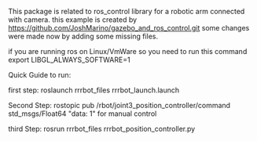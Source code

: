 This package is related to ros_control library for a robotic arm connected with camera. this example is created by https://github.com/JoshMarino/gazebo_and_ros_control.git some changes were made now by adding some missing files.

if you are running ros on Linux/VmWare so you need to run this command
export LIBGL_ALWAYS_SOFTWARE=1

Quick Guide to run:

first step:
roslaunch rrrbot_files rrrbot_launch.launch



Second Step:
rostopic pub /rbot/joint3_position_controller/command std_msgs/Float64 "data: 1" 
for manual control

third Step:
rosrun rrrbot_files rrrbot_position_controller.py 

